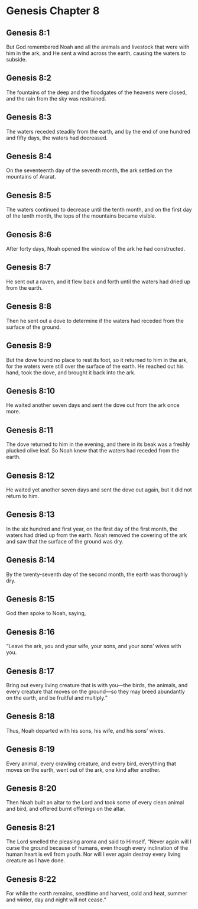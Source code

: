# Genesis Chapter 8

## Genesis 8:1

But God remembered Noah and all the animals and livestock that were with him in the ark, and He sent a wind across the earth, causing the waters to subside.

## Genesis 8:2

The fountains of the deep and the floodgates of the heavens were closed, and the rain from the sky was restrained.

## Genesis 8:3

The waters receded steadily from the earth, and by the end of one hundred and fifty days, the waters had decreased.

## Genesis 8:4

On the seventeenth day of the seventh month, the ark settled on the mountains of Ararat.

## Genesis 8:5

The waters continued to decrease until the tenth month, and on the first day of the tenth month, the tops of the mountains became visible.

## Genesis 8:6

After forty days, Noah opened the window of the ark he had constructed.

## Genesis 8:7

He sent out a raven, and it flew back and forth until the waters had dried up from the earth.

## Genesis 8:8

Then he sent out a dove to determine if the waters had receded from the surface of the ground.

## Genesis 8:9

But the dove found no place to rest its foot, so it returned to him in the ark, for the waters were still over the surface of the earth. He reached out his hand, took the dove, and brought it back into the ark.

## Genesis 8:10

He waited another seven days and sent the dove out from the ark once more.

## Genesis 8:11

The dove returned to him in the evening, and there in its beak was a freshly plucked olive leaf. So Noah knew that the waters had receded from the earth.

## Genesis 8:12

He waited yet another seven days and sent the dove out again, but it did not return to him.

## Genesis 8:13

In the six hundred and first year, on the first day of the first month, the waters had dried up from the earth. Noah removed the covering of the ark and saw that the surface of the ground was dry.

## Genesis 8:14

By the twenty-seventh day of the second month, the earth was thoroughly dry.

## Genesis 8:15

God then spoke to Noah, saying,

## Genesis 8:16

“Leave the ark, you and your wife, your sons, and your sons’ wives with you.

## Genesis 8:17

Bring out every living creature that is with you—the birds, the animals, and every creature that moves on the ground—so they may breed abundantly on the earth, and be fruitful and multiply.”

## Genesis 8:18

Thus, Noah departed with his sons, his wife, and his sons’ wives.

## Genesis 8:19

Every animal, every crawling creature, and every bird, everything that moves on the earth, went out of the ark, one kind after another.

## Genesis 8:20

Then Noah built an altar to the Lord and took some of every clean animal and bird, and offered burnt offerings on the altar.

## Genesis 8:21

The Lord smelled the pleasing aroma and said to Himself, “Never again will I curse the ground because of humans, even though every inclination of the human heart is evil from youth. Nor will I ever again destroy every living creature as I have done.

## Genesis 8:22

For while the earth remains, seedtime and harvest, cold and heat, summer and winter, day and night will not cease.”
